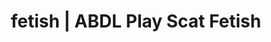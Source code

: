 ---
categories:
- POV Erotica
- Shibari
- Mindful Kink
- Sensual Cosplay
- Alt Aesthetic
image: /assets/images/1747714216317.jpg
layout: post
schema:
  description: Premium adult content featuring ABDL Play, Scat Fetish. High-quality
    images with erotic themes.
  keywords:
  - ABDL Play
  - Tattooed Beauties
  - Sensual Cosplay
  - Digital Dominance
  - Spiritual Kink
  - E-Girl Erotica
  - Scat Fetish
  name: 1747714216317 | ABDL Play Scat Fetish
  type: VisualArtwork
seo:
  description: Featured content with exclusive Scat Fetish, ABDL Play. HD images available.
  keywords: Scat Fetish, ABDL Play
  og_image: /assets/images/1747714216317.jpg
  schema_type: VisualArtwork
tags:
- '#fetish'
- ABDL Play
- Scat Fetish
title: fetish | ABDL Play Scat Fetish
---